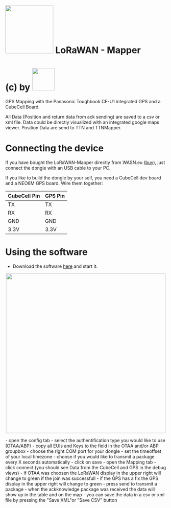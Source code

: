 # <img src="https://github.com/raystream/CubeCell_Getting_Started/raw/master/images/wasn_logo.png" width=150> LoRaWAN - Mapper
# (c) by <img src="https://github.com/raystream/CubeCell_Getting_Started/raw/master/images/wasn_logo.png" width=70>


GPS Mapping with the Panasonic Toughbook CF-U1 integrated GPS and a CubeCell Board.

All Data (Position and return data from ack sending) are saved to a csv or xml file.
Data could be directly visualized with an integrated google maps viewer.
Position Data are send to TTN and TTNMapper.

# Connecting the device

If you have bought the LoRaWAN-Mapper directly from WASN.eu ([buy](https://www.wasn.eu/p/wasn-lorawan-mapper)),
just connect the dongle with an USB cable to your PC.

If you like to build the dongle by your self, you need a CubeCell dev board and a NEO6M GPS board.
Wire them together:  

  | CubeCell Pin | GPS Pin |
  |--------------|---------|
  | TX           | TX      |
  | RX           | RX      |
  | GND          | GND     |
  | 3.3V         | 3.3V    |

# Using the software

- Download the software [here]() and start it.
<p align="center">
<img src="https://github.com/raystream/LoRaWAN_Mapper/raw/master/images/software.png" width=500>  
</p>
- open the config tab
 - select the authentification type you would like to use (OTAA/ABP)
 - copy all EUIs and Keys to the field in the OTAA and/or ABP groupbox
 - choose the right COM port for your dongle
 - set the timeoffset of your local timezone
 - choose if you would like to transmit a package every X seconds automatically
 - click on save
- open the  Mapping tab
 - click connect (you should see Data from the CubeCell and GPS in the debug views)
 - if OTAA was choosen the LoRaWAN display in the upper right will change to green if the join was successfull
 - if the GPS has a fix the GPS display in the upper right will change to green
 - press send to transmit a package
  - when the ackknowledge package was received the data will show up in the table and on the map
- you can save the data in a csv or xml file by pressing the "Save XML"or "Save CSV" button